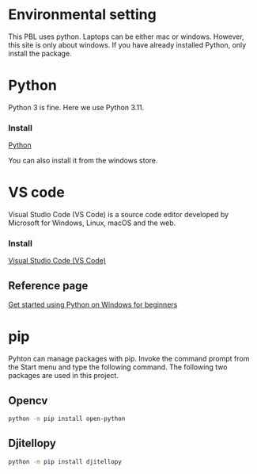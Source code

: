# Environmental setting
This PBL uses python. Laptops can be either mac or windows. However, this site is only about windows.
If you have already installed Python, only install the package.
# Python
Python 3 is fine. Here we use Python 3.11.
### Install
[Python](https://www.python.org/downloads/)

You can also install it from the windows store.

# VS code
Visual Studio Code (VS Code) is a source code editor developed by Microsoft for Windows, Linux, macOS and the web.
### Install
[Visual Studio Code (VS Code) ](https://code.visualstudio.com/)
## Reference page
[Get started using Python on Windows for beginners](https://learn.microsoft.com/en-us/windows/python/beginners)




# pip
Pyhton can manage packages with pip.
Invoke the command prompt from the Start menu and type the following command.
The following two packages are used in this project.
## Opencv
```bash
python -m pip install open-python
```
## Djitellopy
```bash
python -m pip install djitellopy
```
